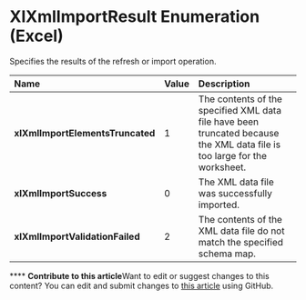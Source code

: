 
# XlXmlImportResult Enumeration (Excel)

Specifies the results of the refresh or import operation.



|**Name**|**Value**|**Description**|
|:-----|:-----|:-----|
| **xlXmlImportElementsTruncated**|1|The contents of the specified XML data file have been truncated because the XML data file is too large for the worksheet.|
| **xlXmlImportSuccess**|0|The XML data file was successfully imported.|
| **xlXmlImportValidationFailed**|2|The contents of the XML data file do not match the specified schema map.|

****   **Contribute to this article**Want to edit or suggest changes to this content? You can edit and submit changes to  [this article](https://github.com/jhershey00/VBA_Excel_Test/OpenXMLCon/articles/9a43512f-c2f3-f92b-f486-14e5c8bd114a.md) using GitHub.

